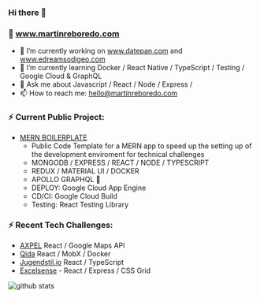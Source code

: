 ### Hi there 👋

### 🌟 www.martinreboredo.com

- 🔭 I’m currently working on www.datepan.com and www.edreamsodigeo.com
- 🌱 I’m currently learning Docker / React Native / TypeScript / Testing / Google Cloud & GraphQL
- 💬 Ask me about Javascript / React / Node / Express / 
- 📫 How to reach me: hello@martinreboredo.com

### ⚡ Current Public Project:

- [MERN BOILERPLATE](https://github.com/martinrebo/boilerplate) 
  - Public Code Template for a MERN app to speed up the setting up of the development enviroment for technical challenges
  - MONGODB / EXPRESS / REACT / NODE / TYPESCRIPT
  - REDUX / MATERIAL UI / DOCKER
  - APOLLO GRAPHQL 🚧
  - DEPLOY: Google Cloud App Engine
  - CD/CI:  Google Cloud Build
  - Testing: React Testing Library
 
 ### ⚡ Recent Tech Challenges:

- [AXPEL](https://github.com/martinrebo/boilerplate) React / Google Maps API 
- [Qida](https://github.com/martinrebo/quida) React / MobX / Docker
- [Jugendstil.io](https://github.com/martinrebo/jugendstil) React / TypeScript
- [Excelsense](https://github.com/martinrebo/excelsense) -  React / Express / CSS Grid 



![github stats](https://github-readme-stats.vercel.app/api?username=martinrebo&show_icons=true)
